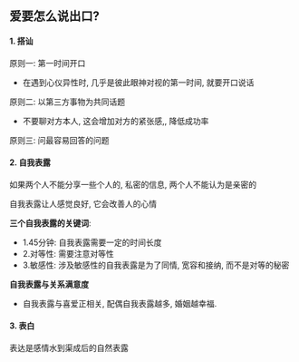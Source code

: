 ## 爱要怎么说出口?

#### 1. 搭讪

原则一: 第一时间开口

- 在遇到心仪异性时, 几乎是彼此眼神对视的第一时间, 就要开口说话

原则二: 以第三方事物为共同话题

- 不要聊对方本人, 这会增加对方的紧张感,, 降低成功率

原则三: 问最容易回答的问题

#### 2. 自我表露

如果两个人不能分享一些个人的, 私密的信息, 两个人不能认为是亲密的

自我表露让人感觉良好, 它会改善人的心情

**三个自我表露的关键词**:

- 1.45分钟: 自我表露需要一定的时间长度
- 2.对等性: 需要注意对等性
- 3.敏感性: 涉及敏感性的自我表露是为了同情, 宽容和接纳, 而不是对等的秘密

**自我表露与关系满意度**

- 自我表露与喜爱正相关, 配偶自我表露越多, 婚姻越幸福.

#### 3. 表白

表达是感情水到渠成后的自然表露